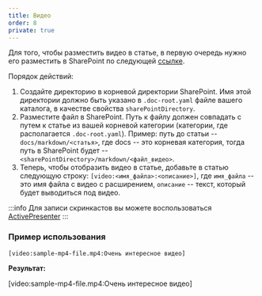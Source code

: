 ```yaml
---
title: Видео
order: 8
private: true
---
```


Для того, чтобы разместить видео в статье, в первую очередь нужно его разместить в SharePoint по следующей [ссылке](https://icsitru.sharepoint.com/sites/docreader9/Shared%20Documents/Forms/AllItems.aspx).

Порядок действий:

1. Создайте директорию в корневой директории SharePoint. Имя этой директории должно быть указано в `.doc-root.yaml` файле вашего каталога, в качестве свойства `sharePointDirectory`.
2. Разместите файл в SharePoint. Путь к файлу должен совпадать с путем к статье из вашей корневой категории (категории, где располагается `.doc-root.yaml`).
   Пример: путь до статьи -- `docs/markdown/<статья>`, где docs -- это корневая категория, тогда путь в SharePoint будет -- `<sharePointDirectory>/markdown/<файл_видео>`.
3. Теперь, чтобы отобразить видео в статье, добавьте в статью следующую строку: `[video:<имя_файла>:<описание>]`, где `имя_файла` -- это имя файла с видео с расширением, `описание` -- текст, который будет выводиться под видео.

:::info
Для записи скринкастов вы можете воспользоваться [ActivePresenter](https://atomisystems.com/download/)
:::

### Пример использования

`[video:sample-mp4-file.mp4:Очень интересное видео]`

**Результат:**

[video:sample-mp4-file.mp4:Очень интересное видео]
